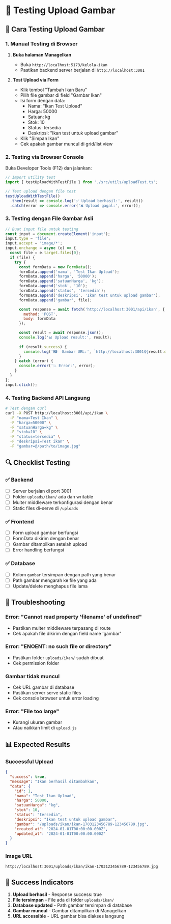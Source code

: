 # 🧪 Testing Upload Gambar

## 🎯 Cara Testing Upload Gambar

### 1. **Manual Testing di Browser**

1. **Buka halaman ManageIkan**
   - Buka `http://localhost:5173/kelola-ikan`
   - Pastikan backend server berjalan di `http://localhost:3001`

2. **Test Upload via Form**
   - Klik tombol "Tambah Ikan Baru"
   - Pilih file gambar di field "Gambar Ikan"
   - Isi form dengan data:
     - Nama: "Ikan Test Upload"
     - Harga: 50000
     - Satuan: kg
     - Stok: 10
     - Status: tersedia
     - Deskripsi: "Ikan test untuk upload gambar"
   - Klik "Simpan Ikan"
   - Cek apakah gambar muncul di grid/list view

### 2. **Testing via Browser Console**

Buka Developer Tools (F12) dan jalankan:

```javascript
// Import utility test
import { testUploadWithTestFile } from './src/utils/uploadTest.ts';

// Test upload dengan file test
testUploadWithTestFile()
  .then(result => console.log('✅ Upload berhasil:', result))
  .catch(error => console.error('❌ Upload gagal:', error));
```

### 3. **Testing dengan File Gambar Asli**

```javascript
// Buat input file untuk testing
const input = document.createElement('input');
input.type = 'file';
input.accept = 'image/*';
input.onchange = async (e) => {
  const file = e.target.files[0];
  if (file) {
    try {
      const formData = new FormData();
      formData.append('nama', 'Test Ikan Upload');
      formData.append('harga', '50000');
      formData.append('satuanHarga', 'kg');
      formData.append('stok', '10');
      formData.append('status', 'tersedia');
      formData.append('deskripsi', 'Ikan test untuk upload gambar');
      formData.append('gambar', file);

      const response = await fetch('http://localhost:3001/api/ikan', {
        method: 'POST',
        body: formData
      });

      const result = await response.json();
      console.log('📊 Upload result:', result);
      
      if (result.success) {
        console.log('🖼️  Gambar URL:', `http://localhost:3001${result.data.gambar}`);
      }
    } catch (error) {
      console.error('💥 Error:', error);
    }
  }
};
input.click();
```

### 4. **Testing Backend API Langsung**

```bash
# Test dengan curl
curl -X POST http://localhost:3001/api/ikan \
  -F "nama=Test Ikan" \
  -F "harga=50000" \
  -F "satuanHarga=kg" \
  -F "stok=10" \
  -F "status=tersedia" \
  -F "deskripsi=Test ikan" \
  -F "gambar=@/path/to/image.jpg"
```

## 🔍 Checklist Testing

### ✅ Backend
- [ ] Server berjalan di port 3001
- [ ] Folder `uploads/ikan/` ada dan writable
- [ ] Multer middleware terkonfigurasi dengan benar
- [ ] Static files di-serve di `/uploads`

### ✅ Frontend
- [ ] Form upload gambar berfungsi
- [ ] FormData dikirim dengan benar
- [ ] Gambar ditampilkan setelah upload
- [ ] Error handling berfungsi

### ✅ Database
- [ ] Kolom `gambar` tersimpan dengan path yang benar
- [ ] Path gambar mengarah ke file yang ada
- [ ] Update/delete menghapus file lama

## 🐛 Troubleshooting

### Error: "Cannot read property 'filename' of undefined"
- Pastikan multer middleware terpasang di route
- Cek apakah file dikirim dengan field name 'gambar'

### Error: "ENOENT: no such file or directory"
- Pastikan folder `uploads/ikan/` sudah dibuat
- Cek permission folder

### Gambar tidak muncul
- Cek URL gambar di database
- Pastikan server serve static files
- Cek console browser untuk error loading

### Error: "File too large"
- Kurangi ukuran gambar
- Atau naikkan limit di `upload.js`

## 📊 Expected Results

### Successful Upload
```json
{
  "success": true,
  "message": "Ikan berhasil ditambahkan",
  "data": {
    "id": 1,
    "nama": "Test Ikan Upload",
    "harga": 50000,
    "satuanHarga": "kg",
    "stok": 10,
    "status": "tersedia",
    "deskripsi": "Ikan test untuk upload gambar",
    "gambar": "/uploads/ikan/ikan-1703123456789-123456789.jpg",
    "created_at": "2024-01-01T00:00:00.000Z",
    "updated_at": "2024-01-01T00:00:00.000Z"
  }
}
```

### Image URL
```
http://localhost:3001/uploads/ikan/ikan-1703123456789-123456789.jpg
```

## 🎉 Success Indicators

1. **Upload berhasil** - Response success: true
2. **File tersimpan** - File ada di folder `uploads/ikan/`
3. **Database updated** - Path gambar tersimpan di database
4. **Gambar muncul** - Gambar ditampilkan di ManageIkan
5. **URL accessible** - URL gambar bisa diakses langsung
